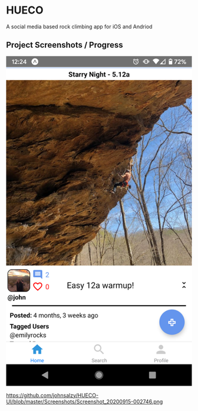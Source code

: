 # HUECO
 A social media based rock climbing app for iOS and Andriod
 
 
## Project Screenshots / Progress
![HomePagePostView](https://github.com/johnsalzy/HUECO-UI/blob/master/Screenshots/Screenshot_20200915-002447.png)

https://github.com/johnsalzy/HUECO-UI/blob/master/Screenshots/Screenshot_20200915-002746.png

